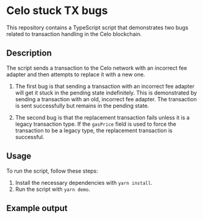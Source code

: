 # Celo stuck TX bugs

This repository contains a TypeScript script that demonstrates two bugs related to transaction handling in the Celo blockchain.

## Description

The script sends a transaction to the Celo network with an incorrect fee adapter and then attempts to replace it with a new one.

1. The first bug is that sending a transaction with an incorrect fee adapter will get it stuck in the pending state indefinitely. This is demonstrated by sending a transaction with an old, incorrect fee adapter. The transaction is sent successfully but remains in the pending state.

2. The second bug is that the replacement transaction fails unless it is a legacy transaction type. If the `gasPrice` field is used to force the transaction to be a legacy type, the replacement transaction is successful.

## Usage

To run the script, follow these steps:

1. Install the necessary dependencies with `yarn install`.
2. Run the script with `yarn demo`.

## Example output



